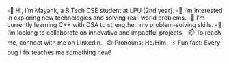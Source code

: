 -👋 Hi, I’m Mayank, a B.Tech CSE student at LPU (2nd year).
-👀 I’m interested in exploring new technologies and solving real-world problems.
-🌱 I’m currently learning C++ with DSA to strengthen my problem-solving skills.
-💞️ I’m looking to collaborate on innovative and impactful projects.
-📫 To reach me, connect with me on LinkedIn.
-😄 Pronouns: He/Him.
-⚡ Fun fact: Every bug I fix teaches me something new!
<!---
mayank2295/mayank2295 is a ✨ special ✨ repository because its `README.md` (this file) appears on your GitHub profile.
You can click the Preview link to take a look at your changes.
--->
